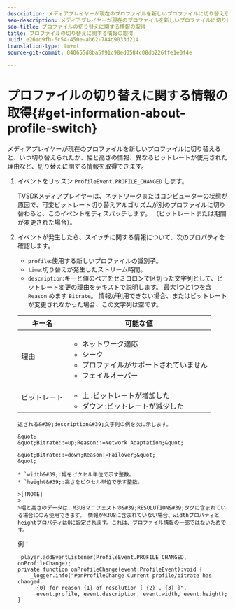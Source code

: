 ```yaml
---
description: メディアプレイヤーが現在のプロファイルを新しいプロファイルに切り替えると、いつ切り替えられたか、幅と高さの情報、異なるビットレートが使用された理由など、切り替えに関する情報を取得できます。
seo-description: メディアプレイヤーが現在のプロファイルを新しいプロファイルに切り替えると、いつ切り替えられたか、幅と高さの情報、異なるビットレートが使用された理由など、切り替えに関する情報を取得できます。
seo-title: プロファイルの切り替えに関する情報の取得
title: プロファイルの切り替えに関する情報の取得
uuid: e26ad9fb-6c54-450e-ab62-784d9033d214
translation-type: tm+mt
source-git-commit: 040655d8ba5f91c98ed0584c08db226ffe1e0f4e

---
```



# プロファイルの切り替えに関する情報の取得{#get-information-about-profile-switch}

メディアプレイヤーが現在のプロファイルを新しいプロファイルに切り替えると、いつ切り替えられたか、幅と高さの情報、異なるビットレートが使用された理由など、切り替えに関する情報を取得できます。

1. イベントをリッスン `ProfileEvent.PROFILE_CHANGED` します。

   TVSDKメディアプレイヤーは、ネットワークまたはコンピューターの状態が原因で、可変ビットレート切り替えアルゴリズムが別のプロファイルに切り替わると、このイベントをディスパッチします。 （ビットレートまたは期間が変更された場合）。
1. イベントが発生したら、スイッチに関する情報について、次のプロパティを確認します。

   * `profile`:使用する新しいプロファイルの識別子。
   * `time`:切り替えが発生したストリーム時間。
   * `description`:キーと値のペアをセミコロンで区切った文字列として、ビットレート変更の理由をテキストで説明します。 最大1つと1つを含 `Reason` めます `Bitrate`。 情報が利用できない場合、またはビットレートが変更されなかった場合、この文字列は空です。
   <table id="table_E400FD9C57FF40CBAC14AF6847CD8301"> 
    <thead> 
      <tr> 
      <th colname="col1" class="entry"> キー名 </th> 
      <th colname="col2" class="entry"> 可能な値 </th> 
      </tr> 
    </thead>
    <tbody> 
      <tr> 
      <td colname="col1"> <span class="codeph"> 理由 </span> </td> 
      <td colname="col2"> 
       <ul id="ul_37DDE3F297634ED6B47DF5D73F969369"> 
       <li id="li_E374B029E1AF40689D70A9D30E057C5B">ネットワーク適応 </li> 
       <li id="li_753862EEF1C9474EA8E20C89F5EF5D8D">シーク </li> 
       <li id="li_EC14923F92CF4D11A47928A8D2DE6D8B">プロファイルがサポートされていません </li> 
       <li id="li_695AB4A89C9D4833AF6D8B6424FC912B">フェイルオーバー </li> 
       </ul> </td> 
      </tr> 
      <tr> 
      <td colname="col1"> <span class="codeph"> ビットレート </span> </td> 
      <td colname="col2"> 
       <ul id="ul_1B49BD90A91147359712E1AFD8877E23"> 
       <li id="li_1C8E593C65D34742B14A8D0EAD43E0A9"> <span class="codeph"> 上 </span>:ビットレートが増加した </li> 
       <li id="li_B1A00E3985A849B6855E15CF70D79BB8"> <span class="codeph"> ダウン </span>:ビットレートが減少した </li> 
       </ul> </td> 
      </tr> 
    </tbody>
</table>

    返される&#39;description&#39;文字列の例を次に示します。
    
    &quot;
    &quot;Bitrate::=up;Reason::=Network Adaptation;&quot;
    
    &quot;Bitrate::=down;Reason:=Failover;&quot;
    &quot;
    
    * `width&#39;:幅をピクセル単位で示す整数。
    * `height&#39;:高さをピクセル単位で示す整数。
    
    >[!NOTE]
    >
    >幅と高さのデータは、M3U8マニフェストの&#39;RESOLUTION&#39;タグに含まれている場合にのみ使用できます。 情報がM3U8に含まれていない場合、widthプロパティとheightプロパティは0に設定されます。これは、プロファイル情報の一部ではないためです。

<!--<a id="example_A713D420AE2E4E3CB7B78C6BC732BE90"></a>-->

例：

```
_player.addEventListener(ProfileEvent.PROFILE_CHANGED, onProfileChange); 
private function onProfileChange(event:ProfileEvent):void { 
    _logger.info("#onProfileChange Current profile/bitrate has changed.  
      {0} for reason {1} of resolution [ {2} , {3} ]",  
      event.profile, event.description, event.width, event.height); 
}
```
